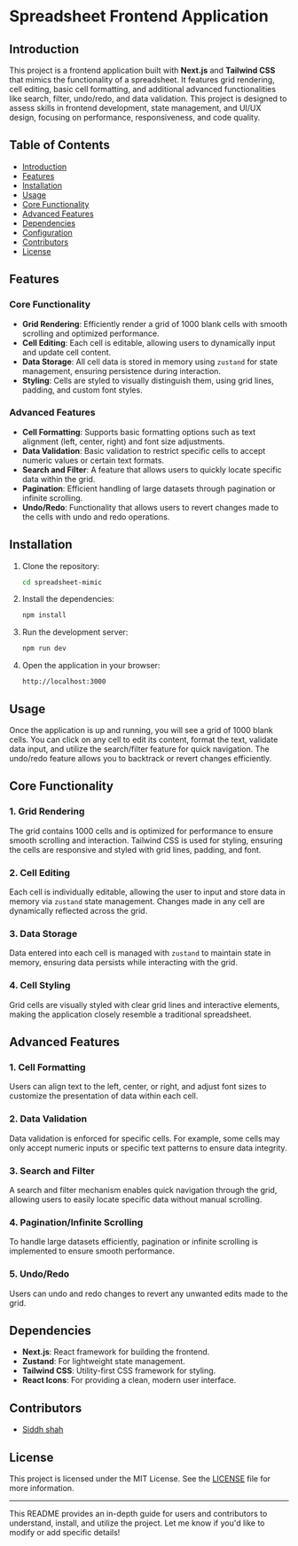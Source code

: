 
# Spreadsheet  Frontend Application

## Introduction
This project is a frontend application built with **Next.js** and **Tailwind CSS** that mimics the functionality of a spreadsheet. It features grid rendering, cell editing, basic cell formatting, and additional advanced functionalities like search, filter, undo/redo, and data validation. This project is designed to assess skills in frontend development, state management, and UI/UX design, focusing on performance, responsiveness, and code quality.

## Table of Contents
- [Introduction](#introduction)
- [Features](#features)
- [Installation](#installation)
- [Usage](#usage)
- [Core Functionality](#core-functionality)
- [Advanced Features](#advanced-features)
- [Dependencies](#dependencies)
- [Configuration](#configuration)
- [Contributors](#contributors)
- [License](#license)

## Features

### Core Functionality
- **Grid Rendering**: Efficiently render a grid of 1000 blank cells with smooth scrolling and optimized performance.
- **Cell Editing**: Each cell is editable, allowing users to dynamically input and update cell content.
- **Data Storage**: All cell data is stored in memory using `zustand` for state management, ensuring persistence during interaction.
- **Styling**: Cells are styled to visually distinguish them, using grid lines, padding, and custom font styles.

### Advanced Features
- **Cell Formatting**: Supports basic formatting options such as text alignment (left, center, right) and font size adjustments.
- **Data Validation**: Basic validation to restrict specific cells to accept numeric values or certain text formats.
- **Search and Filter**: A feature that allows users to quickly locate specific data within the grid.
- **Pagination**: Efficient handling of large datasets through pagination or infinite scrolling.
- **Undo/Redo**: Functionality that allows users to revert changes made to the cells with undo and redo operations.

## Installation

1. Clone the repository:
    ```bash
    cd spreadsheet-mimic
    ```

2. Install the dependencies:
    ```bash
    npm install
    ```

3. Run the development server:
    ```bash
    npm run dev
    ```

4. Open the application in your browser:
    ```
    http://localhost:3000
    ```

## Usage
Once the application is up and running, you will see a grid of 1000 blank cells. You can click on any cell to edit its content, format the text, validate data input, and utilize the search/filter feature for quick navigation. The undo/redo feature allows you to backtrack or revert changes efficiently.

## Core Functionality

### 1. **Grid Rendering**
The grid contains 1000 cells and is optimized for performance to ensure smooth scrolling and interaction. Tailwind CSS is used for styling, ensuring the cells are responsive and styled with grid lines, padding, and font.

### 2. **Cell Editing**
Each cell is individually editable, allowing the user to input and store data in memory via `zustand` state management. Changes made in any cell are dynamically reflected across the grid.

### 3. **Data Storage**
Data entered into each cell is managed with `zustand` to maintain state in memory, ensuring data persists while interacting with the grid.

### 4. **Cell Styling**
Grid cells are visually styled with clear grid lines and interactive elements, making the application closely resemble a traditional spreadsheet.

## Advanced Features

### 1. **Cell Formatting**
Users can align text to the left, center, or right, and adjust font sizes to customize the presentation of data within each cell.

### 2. **Data Validation**
Data validation is enforced for specific cells. For example, some cells may only accept numeric inputs or specific text patterns to ensure data integrity.

### 3. **Search and Filter**
A search and filter mechanism enables quick navigation through the grid, allowing users to easily locate specific data without manual scrolling.

### 4. **Pagination/Infinite Scrolling**
To handle large datasets efficiently, pagination or infinite scrolling is implemented to ensure smooth performance.

### 5. **Undo/Redo**
Users can undo and redo changes to revert any unwanted edits made to the grid.

## Dependencies
- **Next.js**: React framework for building the frontend.
- **Zustand**: For lightweight state management.
- **Tailwind CSS**: Utility-first CSS framework for styling.
- **React Icons**: For providing a clean, modern user interface.



## Contributors
- [Siddh shah](https://github.com/SIDDH5320)

## License
This project is licensed under the MIT License. See the [LICENSE](LICENSE) file for more information.

---

This README provides an in-depth guide for users and contributors to understand, install, and utilize the project. Let me know if you'd like to modify or add specific details!
